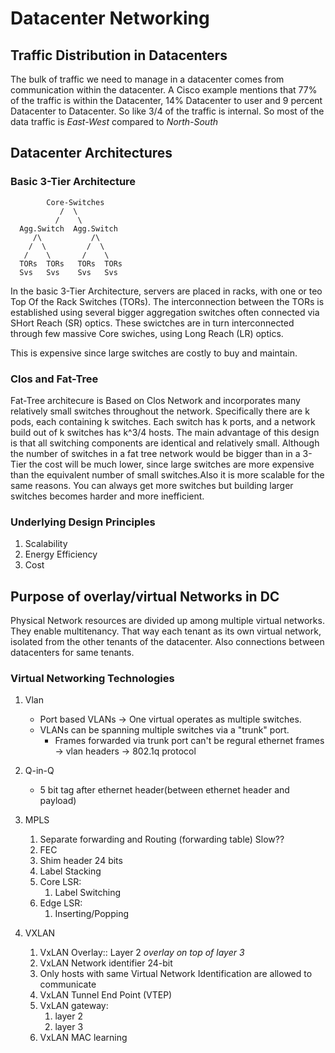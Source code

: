 # Datacenter Networking

## Traffic Distribution in Datacenters
The bulk of traffic we need to manage in a datacenter comes from communication within the datacenter. A Cisco example mentions that 77% of the traffic is within the Datacenter, 14% Datacenter to user and 9 percent Datacenter to Datacenter. So like 3/4 of the traffic is internal. So most of the data traffic is _East-West_ compared to _North-South_

## Datacenter Architectures

### Basic 3-Tier Architecture
            Core-Switches
               /  \
              /    \
      Agg.Switch  Agg.Switch 
         /\           /\   
        /  \         /  \
       /    \       /    \ 
      TORs  TORs   TORs  TORs
      Svs   Svs    Svs   Svs
      
In the basic 3-Tier Architecture, servers are placed in racks, with one or teo Top Of the Rack Switches (TORs). The interconnection between the TORs is established using several bigger aggregation switches often connected via SHort Reach (SR) optics. These swictches are in turn interconnected through few massive Core swiches, using Long Reach (LR) optics.

This is expensive since large switches are costly to buy and maintain.

### Clos and Fat-Tree
Fat-Tree architecure is Based on Clos Network and incorporates many relatively small switches throughout the network. Specifically there are k pods, each containing k switches. Each switch has k ports, and a network build out of k switches has k^3/4 hosts.
The main advantage of this design is that all switching components are identical and relatively small. Although the number of switches in a fat tree network would be bigger than in a 3-Tier the cost will be much lower, since large switches are more expensive than the equivalent number of small switches.Also it is more scalable for the same reasons. You can always get more switches but building larger switches becomes harder and more inefficient.

### Underlying Design Principles
1) Scalability
2) Energy Efficiency
3) Cost

## Purpose of overlay/virtual Networks in DC
Physical Network resources are divided up among multiple virtual networks. They enable multitenancy. That way each tenant as its own virtual network, isolated from the other tenants of the datacenter.
Also connections between datacenters for same tenants.


### Virtual Networking Technologies

1) Vlan
    - Port based VLANs -> One virtual operates as multiple switches.
    - VLANs can be spanning multiple switches via a "trunk" port.   
      * Frames forwarded via trunk port can't be regural ethernet frames -> vlan headers -> 802.1q protocol
2) Q-in-Q
    - 5 bit tag after ethernet header(between ethernet header and payload)

4) MPLS
    1) Separate forwarding and Routing (forwarding table) Slow??
    3) FEC
    4) Shim header 24 bits 
    5) Label Stacking
    6) Core LSR:
        1) Label Switching
    7) Edge LSR:
        1) Inserting/Popping

5) VXLAN
   1) VxLAN Overlay:: Layer 2 *overlay on top of layer 3*
   2) VxLAN Network identifier 24-bit
   3) Only hosts with same Virtual Network Identification are allowed to communicate
   4) VxLAN Tunnel End Point (VTEP)
   5) VxLAN gateway:
       1) layer 2
       2) layer 3
   6) VxLAN MAC learning



  
